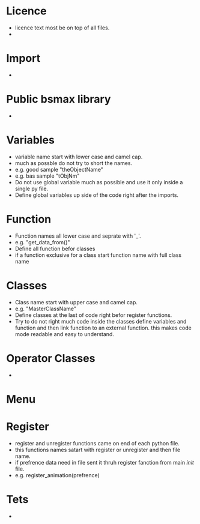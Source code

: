 # Licence
* licence text most be on top of all files.
* 

# Import
* 

# Public bsmax library
* 

# Variables
* variable name start with lower case and camel cap.
* much as possble do not try to short the names.
* e.g. good sample "theObjectName"
* e.g. bas sample "tObjNm"
* Do not use global variable much as possible and use it only inside a single py file.
* Define global variables up side of the code right after the imports.

# Function
* Function names all lower case and seprate with '_'.
* e.g. "get_data_from()"
* Define all function befor classes
* if a function exclusive for a class start function name with full class name

# Classes
* Class name start with upper case and camel cap.
* e.g. "MasterClassName"
* Define classes at the last of code right befor register functions.
* Try to do not right much code inside the classes define variables and function and then link function to an external function. this makes code mode readable and easy to understand.

# Operator Classes
* 

# Menu

# Register
* register and unregister functions came on end of each python file.
* this functions names satart with register or unregister and then file name.
* if prefrence data need in file sent it thruh register fanction from main _init_ file.
* e.g. register_animation(prefrence)

# Tets
* 